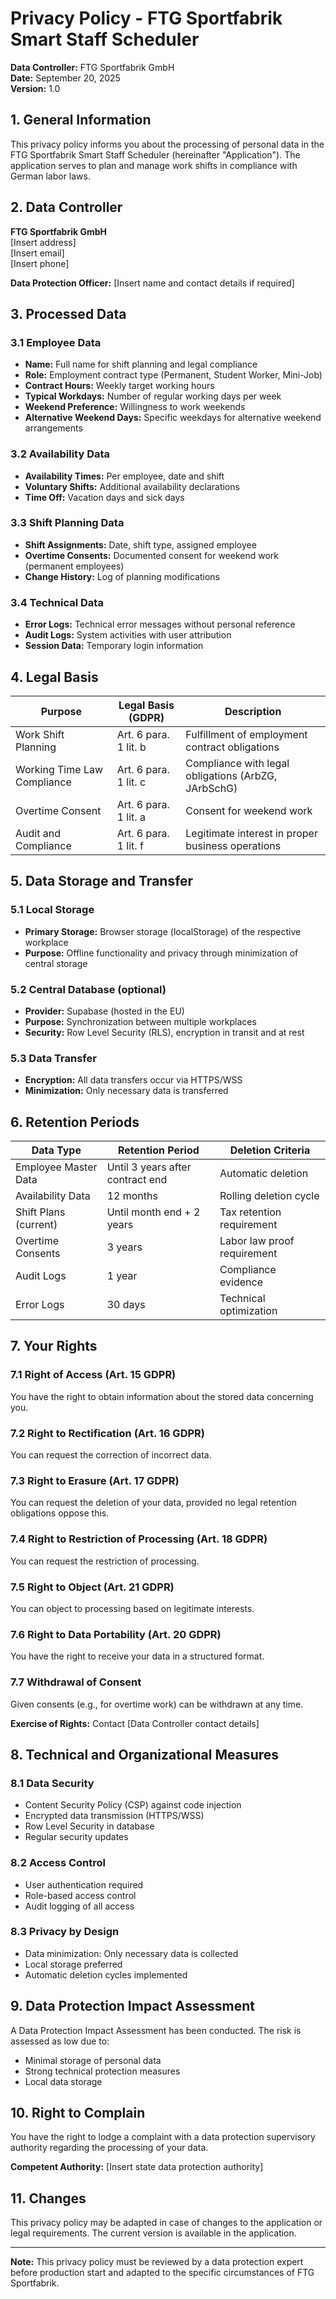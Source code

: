 # Privacy Policy - FTG Sportfabrik Smart Staff Scheduler

**Data Controller:** FTG Sportfabrik GmbH  
**Date:** September 20, 2025  
**Version:** 1.0

## 1. General Information

This privacy policy informs you about the processing of personal data in the FTG Sportfabrik Smart Staff Scheduler (hereinafter "Application"). The application serves to plan and manage work shifts in compliance with German labor laws.

## 2. Data Controller

**FTG Sportfabrik GmbH**  
[Insert address]  
[Insert email]  
[Insert phone]

**Data Protection Officer:** [Insert name and contact details if required]

## 3. Processed Data

### 3.1 Employee Data
- **Name:** Full name for shift planning and legal compliance
- **Role:** Employment contract type (Permanent, Student Worker, Mini-Job)
- **Contract Hours:** Weekly target working hours
- **Typical Workdays:** Number of regular working days per week
- **Weekend Preference:** Willingness to work weekends
- **Alternative Weekend Days:** Specific weekdays for alternative weekend arrangements

### 3.2 Availability Data
- **Availability Times:** Per employee, date and shift
- **Voluntary Shifts:** Additional availability declarations
- **Time Off:** Vacation days and sick days

### 3.3 Shift Planning Data
- **Shift Assignments:** Date, shift type, assigned employee
- **Overtime Consents:** Documented consent for weekend work (permanent employees)
- **Change History:** Log of planning modifications

### 3.4 Technical Data
- **Error Logs:** Technical error messages without personal reference
- **Audit Logs:** System activities with user attribution
- **Session Data:** Temporary login information

## 4. Legal Basis

| Purpose | Legal Basis (GDPR) | Description |
|---------|-------------------|-------------|
| Work Shift Planning | Art. 6 para. 1 lit. b | Fulfillment of employment contract obligations |
| Working Time Law Compliance | Art. 6 para. 1 lit. c | Compliance with legal obligations (ArbZG, JArbSchG) |
| Overtime Consent | Art. 6 para. 1 lit. a | Consent for weekend work |
| Audit and Compliance | Art. 6 para. 1 lit. f | Legitimate interest in proper business operations |

## 5. Data Storage and Transfer

### 5.1 Local Storage
- **Primary Storage:** Browser storage (localStorage) of the respective workplace
- **Purpose:** Offline functionality and privacy through minimization of central storage

### 5.2 Central Database (optional)
- **Provider:** Supabase (hosted in the EU)
- **Purpose:** Synchronization between multiple workplaces
- **Security:** Row Level Security (RLS), encryption in transit and at rest

### 5.3 Data Transfer
- **Encryption:** All data transfers occur via HTTPS/WSS
- **Minimization:** Only necessary data is transferred

## 6. Retention Periods

| Data Type | Retention Period | Deletion Criteria |
|-----------|------------------|------------------|
| Employee Master Data | Until 3 years after contract end | Automatic deletion |
| Availability Data | 12 months | Rolling deletion cycle |
| Shift Plans (current) | Until month end + 2 years | Tax retention requirement |
| Overtime Consents | 3 years | Labor law proof requirement |
| Audit Logs | 1 year | Compliance evidence |
| Error Logs | 30 days | Technical optimization |

## 7. Your Rights

### 7.1 Right of Access (Art. 15 GDPR)
You have the right to obtain information about the stored data concerning you.

### 7.2 Right to Rectification (Art. 16 GDPR)
You can request the correction of incorrect data.

### 7.3 Right to Erasure (Art. 17 GDPR)
You can request the deletion of your data, provided no legal retention obligations oppose this.

### 7.4 Right to Restriction of Processing (Art. 18 GDPR)
You can request the restriction of processing.

### 7.5 Right to Object (Art. 21 GDPR)
You can object to processing based on legitimate interests.

### 7.6 Right to Data Portability (Art. 20 GDPR)
You have the right to receive your data in a structured format.

### 7.7 Withdrawal of Consent
Given consents (e.g., for overtime work) can be withdrawn at any time.

**Exercise of Rights:** Contact [Data Controller contact details]

## 8. Technical and Organizational Measures

### 8.1 Data Security
- Content Security Policy (CSP) against code injection
- Encrypted data transmission (HTTPS/WSS)
- Row Level Security in database
- Regular security updates

### 8.2 Access Control
- User authentication required
- Role-based access control
- Audit logging of all access

### 8.3 Privacy by Design
- Data minimization: Only necessary data is collected
- Local storage preferred
- Automatic deletion cycles implemented

## 9. Data Protection Impact Assessment

A Data Protection Impact Assessment has been conducted. The risk is assessed as low due to:
- Minimal storage of personal data
- Strong technical protection measures
- Local data storage

## 10. Right to Complain

You have the right to lodge a complaint with a data protection supervisory authority regarding the processing of your data.

**Competent Authority:** [Insert state data protection authority]

## 11. Changes

This privacy policy may be adapted in case of changes to the application or legal requirements. The current version is available in the application.

---

**Note:** This privacy policy must be reviewed by a data protection expert before production start and adapted to the specific circumstances of FTG Sportfabrik.